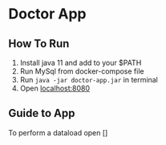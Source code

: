 # Doctor App

## How To Run
1. Install java 11 and add to your $PATH
2. Run MySql from docker-compose file
3. Run `java -jar doctor-app.jar` in terminal
4. Open [localhost:8080](http://localhost:8080)

## Guide to App
To perform a dataload open []